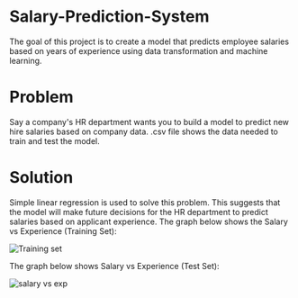 # Salary-Prediction-System
The goal of this project is to create a model that predicts employee salaries based on years of experience using data transformation and machine learning.
# Problem
Say a company's HR department wants you to build a model to predict new hire salaries based on company data. .csv file shows the data needed to train and test the model.

# Solution


Simple linear regression is used to solve this problem. This suggests that the model will make future decisions for the HR department to predict salaries based on applicant experience.
The graph below shows the Salary vs Experience (Training Set):

![Training set](https://github.com/amanydv6393/Salary-Prediction-System/assets/116442031/184872eb-5f24-49a0-89be-2914361e3923)

The graph below shows Salary vs Experience (Test Set):

![salary vs exp](https://github.com/amanydv6393/Salary-Prediction-System/assets/116442031/6e0e7f90-7b02-435f-8b3c-d070b9db0f2c)
